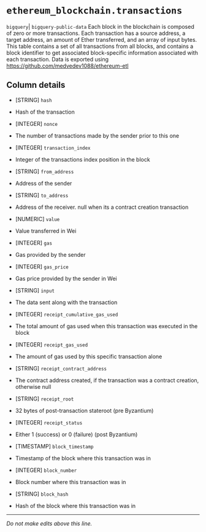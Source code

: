 # `ethereum_blockchain.transactions`
`bigquery`| `bigquery-public-data`
Each block in the blockchain is composed of zero or more transactions. Each transaction has a source address, a target address, an amount of Ether transferred, and an array of input bytes. This table contains a set of all transactions from all blocks, and contains a block identifier to get associated block-specific information associated with each transaction. 
Data is exported using https://github.com/medvedev1088/ethereum-etl

## Column details
* [STRING]    `hash`
 - Hash of the transaction
* [INTEGER]   `nonce`
 - The number of transactions made by the sender prior to this one
* [INTEGER]   `transaction_index`
 - Integer of the transactions index position in the block
* [STRING]    `from_address`
 - Address of the sender
* [STRING]    `to_address`
 - Address of the receiver. null when its a contract creation transaction
* [NUMERIC]   `value`
 - Value transferred in Wei
* [INTEGER]   `gas`
 - Gas provided by the sender
* [INTEGER]   `gas_price`
 - Gas price provided by the sender in Wei
* [STRING]    `input`
 - The data sent along with the transaction
* [INTEGER]   `receipt_cumulative_gas_used`
 - The total amount of gas used when this transaction was executed in the block
* [INTEGER]   `receipt_gas_used`
 - The amount of gas used by this specific transaction alone
* [STRING]    `receipt_contract_address`
 - The contract address created, if the transaction was a contract creation, otherwise null
* [STRING]    `receipt_root`
 - 32 bytes of post-transaction stateroot (pre Byzantium)
* [INTEGER]   `receipt_status`
 - Either 1 (success) or 0 (failure) (post Byzantium)
* [TIMESTAMP] `block_timestamp`
 - Timestamp of the block where this transaction was in
* [INTEGER]   `block_number`
 - Block number where this transaction was in
* [STRING]    `block_hash`
 - Hash of the block where this transaction was in

-------------------------------------------------------------------------------
*Do not make edits above this line.*
